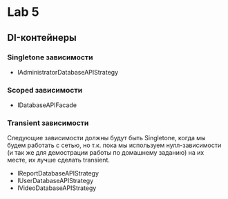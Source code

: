 # Lab 5

## DI-контейнеры

### Singletone зависимости

<!-- Создается только один на всю область ответственности отдельно взятого компоновщика -->

* IAdministratorDatabaseAPIStrategy

### Scoped зависимости

<!-- Для каждого контеста создается только один инстанс -->

* IDatabaseAPIFacade

### Transient зависимости

<!-- Каждый раз новый инстанс зависимости строится -->

Следующие зависимости должны будут быть Singletone, когда мы будем работать с сетью,
но т.к. пока мы используем нулл-зависимости (и так же для демострации работы по домашнему заданию)
на их месте, их лучше сделать transient.

* IReportDatabaseAPIStrategy
* IUserDatabaseAPIStrategy
* IVideoDatabaseAPIStrategy
